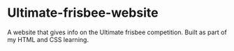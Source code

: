 # Ultimate-frisbee-website
A website that gives info on the Ultimate frisbee competition. Built as part of my HTML and CSS learning.
